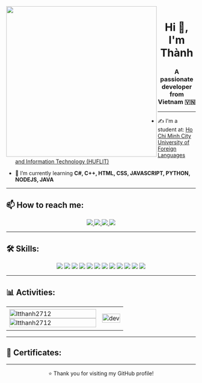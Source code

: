 <img align="left" width="400" src="https://github.githubassets.com/images/modules/profile/profile-first-repo.svg">

<h1 align="center">Hi 👋, I'm Thành</h1>

<p align="center">
  <h3 align="center">A passionate developer from Vietnam 🇻🇳</h3>
</p>

---

- ✍ I'm a student at: [Ho Chi Minh City University of Foreign Languages and Information Technology (HUFLIT)](https://huflit.edu.vn/)

- 🌱 I’m currently learning **C#, C++, HTML, CSS, JAVASCRIPT, PYTHON, NODEJS, JAVA**

---

## 📫 How to reach me:

<p align="center">
  <a href="https://www.linkedin.com/in/your-linkedin" target="_blank">
    <img src="https://img.icons8.com/fluent/48/000000/linkedin.png"/>
  </a>
  <a href="https://www.facebook.com/ltt2712?locale=vi_VN" target="_blank">
    <img src="https://img.icons8.com/fluent/48/000000/facebook-new.png" />
  </a> 
  <a href="https://github.com/ltthanh2712" target="_blank">
    <img src="https://img.icons8.com/fluent/48/000000/github.png"/>
  </a> 
  <a href="mailto:your.email@gmail.com" target="_blank">
    <img src="https://img.icons8.com/fluent/48/000000/mailing.png"/>
  </a>
</p>

---

## 🛠 Skills:
<p align="center">
  <img src="https://img.icons8.com/color/48/000000/microsoft-sql-server.png"/>
  <img src="https://img.icons8.com/color/48/000000/mysql-logo.png"/>
  <img src="https://img.icons8.com/color/48/000000/java-coffee-cup-logo.png"/>
  <img src="https://img.icons8.com/color/48/intellij-idea.png"/>
  <img src="https://img.icons8.com/color/48/000000/c-sharp-logo.png"/>
  <img src="https://img.icons8.com/color/48/000000/visual-studio-2019.png"/>
  <img src="https://img.icons8.com/color/48/000000/html-5--v1.png"/>
  <img src="https://img.icons8.com/color/48/000000/css3.png"/>
  <img src="https://img.icons8.com/color/48/000000/javascript.png"/>
  <img src="https://img.icons8.com/color/48/000000/github-2.png"/>
  <img src="https://img.icons8.com/color/48/000000/git.png"/>
  <img src="https://img.icons8.com/color/48/000000/trello.png"/>
</p>

---

## 📊 Activities:

<table style="width:100%;">
  <tr>
    <td>
      <img src="https://github-readme-stats.vercel.app/api/top-langs/?username=ltthanh2712&bg_color=FFFFFF00&text_color=179fa3&layout=compact&hide=CSS&langs_count=10&custom_title=Top%20languages%20used" alt="ltthanh2712" width="100%"/>
      <img src="https://github-readme-stats.vercel.app/api?username=ltthanh2712&bg_color=FFFFFF00&text_color=179fa3&show_icons=true&count_private=true&include_all_commits=true&custom_title=GitHub%20Stats" alt="ltthanh2712" width="100%"/>
    </td>
    <td>
      <p align="center"> 
        <img src="https://cdn.dribbble.com/users/1059583/screenshots/4171367/coding-freak.gif" alt="dev" width="100%"/>
      </p>
    </td>
  </tr>
</table>

---

## 🏅 Certificates:

---

<p align="center">⭐️ Thank you for visiting my GitHub profile!</p>
